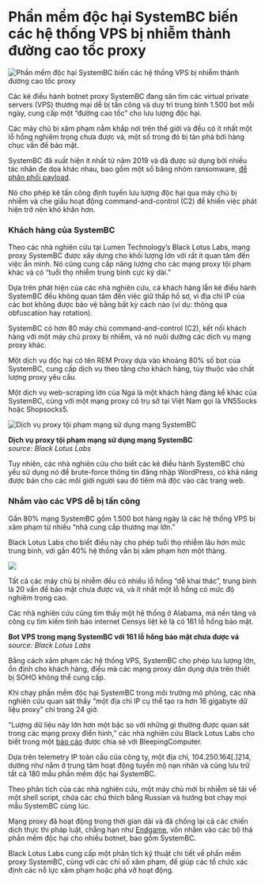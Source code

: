 # Phần mềm độc hại SystemBC biến các hệ thống VPS bị nhiễm thành đường cao tốc proxy

![Phần mềm độc hại SystemBC biến các hệ thống VPS bị nhiễm thành đường cao tốc proxy](https://www.bleepstatic.com/content/hl-images/2025/09/18/VPS_Proxy_drk.jpg)

Các kẻ điều hành botnet proxy SystemBC đang săn tìm các virtual private servers (VPS) thương mại dễ bị tấn công và duy trì trung bình 1.500 bot mỗi ngày, cung cấp một “đường cao tốc” cho lưu lượng độc hại.

Các máy chủ bị xâm phạm nằm khắp nơi trên thế giới và đều có ít nhất một lỗ hổng nghiêm trọng chưa được vá, một số trong đó bị tàn phá bởi hàng chục vấn đề bảo mật.

SystemBC đã xuất hiện ít nhất từ năm 2019 và đã được sử dụng bởi nhiều tác nhân đe dọa khác nhau, bao gồm một số băng nhóm ransomware, [để phân phối payload](https://www.bleepingcomputer.com/news/security/ransomware-gangs-automate-payload-delivery-with-systembc-malware/).

Nó cho phép kẻ tấn công định tuyến lưu lượng độc hại qua máy chủ bị nhiễm và che giấu hoạt động command-and-control (C2) để khiến việc phát hiện trở nên khó khăn hơn.

### Khách hàng của SystemBC

Theo các nhà nghiên cứu tại Lumen Technology’s Black Lotus Labs, mạng proxy SystemBC được xây dựng cho khối lượng lớn với rất ít quan tâm đến việc ẩn mình. Nó cũng cung cấp năng lượng cho các mạng proxy tội phạm khác và có “tuổi thọ nhiễm trung bình cực kỳ dài.”

Dựa trên phát hiện của các nhà nghiên cứu, cả khách hàng lẫn kẻ điều hành SystemBC đều không quan tâm đến việc giữ thấp hồ sơ, vì địa chỉ IP của các bot không được bảo vệ bằng bất kỳ cách nào (ví dụ: thông qua obfuscation hay rotation).

SystemBC có hơn 80 máy chủ command-and-control (C2), kết nối khách hàng với một máy chủ proxy bị nhiễm, và nó nuôi dưỡng các dịch vụ mạng proxy khác.

Một dịch vụ độc hại có tên REM Proxy dựa vào khoảng 80% số bot của SystemBC, cung cấp dịch vụ theo tầng cho khách hàng, tùy thuộc vào chất lượng proxy yêu cầu.

Một dịch vụ web-scraping lớn của Nga là một khách hàng đáng kể khác của SystemBC, cùng với một mạng proxy có trụ sở tại Việt Nam gọi là VN5Socks hoặc Shopsocks5.

![Dịch vụ proxy tội phạm mạng sử dụng mạng SystemBC](https://www.bleepstatic.com/images/news/u/1100723/SystemBC_clients_BLL.jpg)

**Dịch vụ proxy tội phạm mạng sử dụng mạng SystemBC**  
_source: Black Lotus Labs_

Tuy nhiên, các nhà nghiên cứu cho biết các kẻ điều hành SystemBC chủ yếu sử dụng nó để brute-force thông tin đăng nhập WordPress, có khả năng được bán cho các môi giới người sau đó tiêm mã độc vào các trang web.

### Nhắm vào các VPS dễ bị tấn công

Gần 80% mạng SystemBC gồm 1.500 bot hàng ngày là các hệ thống VPS bị xâm phạm từ nhiều “nhà cung cấp thương mại lớn.”

Black Lotus Labs cho biết điều này cho phép tuổi thọ nhiễm lâu hơn mức trung bình, với gần 40% hệ thống vẫn bị xâm phạm hơn một tháng.

![](https://www.bleepstatic.com/images/news/u/1100723/SystemBC_bots_infection_BLL.jpg)

Tất cả các máy chủ bị nhiễm đều có nhiều lỗ hổng “dễ khai thác”, trung bình là 20 vấn đề bảo mật chưa được vá, và ít nhất một lỗ hổng có mức độ nghiêm trọng cao.

Các nhà nghiên cứu cũng tìm thấy một hệ thống ở Alabama, mà nền tảng và công cụ tìm kiếm tình báo internet Censys liệt kê là có 161 lỗ hổng bảo mật.

**Bot VPS trong mạng SystemBC với 161 lỗ hổng bảo mật chưa được vá**  
_source: Black Lotus Labs_

Bằng cách xâm phạm các hệ thống VPS, SystemBC cho phép lưu lượng lớn, ổn định cho khách hàng, điều mà các mạng proxy dân dụng dựa trên thiết bị SOHO không thể cung cấp.

Khi chạy phần mềm độc hại SystemBC trong môi trường mô phỏng, các nhà nghiên cứu quan sát thấy “một địa chỉ IP cụ thể tạo ra hơn 16 gigabyte dữ liệu proxy” chỉ trong 24 giờ.

“Lượng dữ liệu này lớn hơn một bậc so với những gì thường được quan sát trong các mạng proxy điển hình,” các nhà nghiên cứu Black Lotus Labs cho biết trong một [báo cáo](https://blog.lumen.com/systembc-bringing-the-noise/) được chia sẻ với BleepingComputer.

Dựa trên telemetry IP toàn cầu của công ty, một địa chỉ, 104.250.164[.]214, dường như nằm ở trung tâm hoạt động tuyển mộ nạn nhân và cũng lưu trữ tất cả 180 mẫu phần mềm độc hại SystemBC.

Theo phân tích của các nhà nghiên cứu, một máy chủ mới bị nhiễm sẽ tải về một shell script, chứa các chú thích bằng Russian và hướng bot chạy mọi mẫu SystemBC cùng lúc.

Mạng proxy đã hoạt động trong thời gian dài và đã chống lại cả các chiến dịch thực thi pháp luật, chẳng hạn như [Endgame](https://www.bleepingcomputer.com/news/security/police-takes-down-300-servers-in-ransomware-supply-chain-crackdown/), vốn nhắm vào các bộ thả phần mềm độc hại cho nhiều botnet, bao gồm SystemBC.

Black Lotus Labs cung cấp một phân tích kỹ thuật chi tiết về phần mềm proxy SystemBC, cùng với các chỉ số xâm phạm, để giúp các tổ chức xác định các nỗ lực xâm phạm hoặc phá vỡ hoạt động.